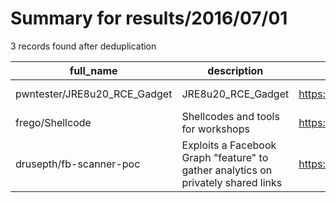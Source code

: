 
# Summary for results/2016/07/01
    
3 records found after deduplication

| full_name | description | html_url | matched_list | matched_count | pushed_at | size | stargazers_count | language | forks_count | vul_ids |
|------------------------------|-----------------------------------------------------------------------------------|-------------------------------------------------|----------------|-----------------|---------------------------|--------|--------------------|------------|---------------|-----------|
| pwntester/JRE8u20_RCE_Gadget | JRE8u20_RCE_Gadget | https://github.com/pwntester/JRE8u20_RCE_Gadget | ['rce'] | 1 | 2016-07-01 07:31:01+00:00 | 7 | 211 | Java | 45 | [] |
| frego/Shellcode | Shellcodes and tools for workshops | https://github.com/frego/Shellcode | ['shellcode'] | 1 | 2016-07-01 12:10:37+00:00 | 128 | 0 | C | 1 | [] |
| drusepth/fb-scanner-poc | Exploits a Facebook Graph "feature" to gather analytics on privately shared links | https://github.com/drusepth/fb-scanner-poc | ['exploit'] | 1 | 2016-07-01 16:14:33+00:00 | 3 | 7 | Ruby | 0 | [] |
